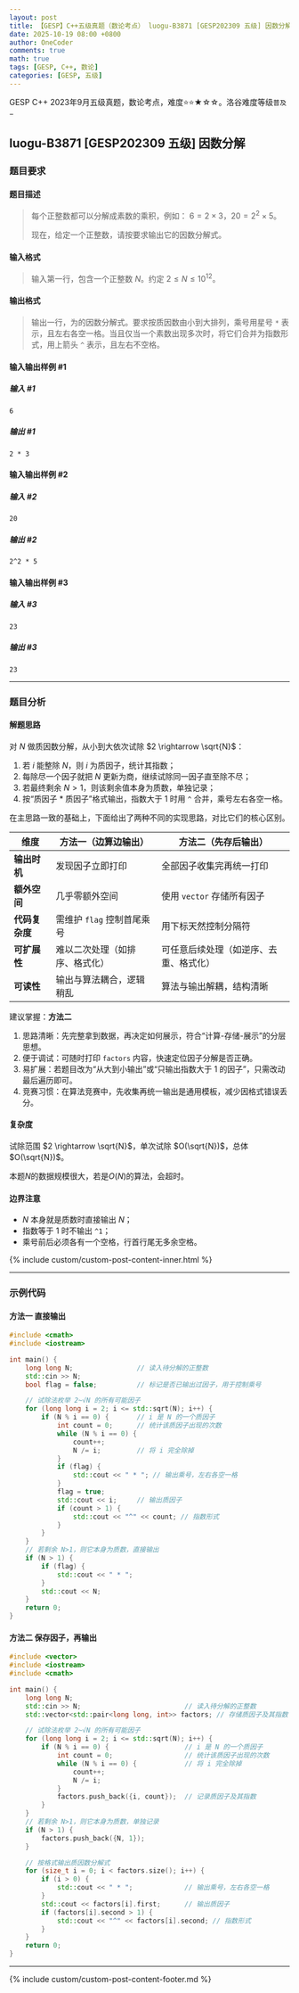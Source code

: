 ```yaml
---
layout: post
title: 【GESP】C++五级真题（数论考点） luogu-B3871 [GESP202309 五级] 因数分解
date: 2025-10-19 08:00 +0800
author: OneCoder
comments: true
math: true
tags: [GESP, C++, 数论]
categories: [GESP, 五级]
---
```

GESP C++ 2023年9月五级真题，数论考点，难度⭐⭐★☆☆。洛谷难度等级`普及−`

<!--more-->

## luogu-B3871 [GESP202309 五级] 因数分解

### 题目要求

#### 题目描述

>每个正整数都可以分解成素数的乘积，例如： $6=2\times 3$，$20=2^2\times5$。
>
>现在，给定一个正整数，请按要求输出它的因数分解式。

#### 输入格式

>输入第一行，包含一个正整数 $N$。约定 $2 \le N \le 10^{12}$。

#### 输出格式

>输出一行，为的因数分解式。要求按质因数由小到大排列，乘号用星号 `*` 表示，且左右各空一格。当且仅当一个素数出现多次时，将它们合并为指数形式，用上箭头 `^` 表示，且左右不空格。

#### 输入输出样例 #1

##### 输入 #1

```plaintext
6
```

##### 输出 #1

```plaintext
2 * 3
```

#### 输入输出样例 #2

##### 输入 #2

```plaintext
20
```

##### 输出 #2

```plaintext
2^2 * 5
```

#### 输入输出样例 #3

##### 输入 #3

```plaintext
23
```

##### 输出 #3

```plaintext
23
```

---

### 题目分析

#### 解题思路

对 $N$ 做质因数分解，从小到大依次试除 $2 \rightarrow \sqrt{N}$：

1. 若 $i$ 能整除 $N$，则 $i$ 为质因子，统计其指数；  
2. 每除尽一个因子就把 $N$ 更新为商，继续试除同一因子直至除不尽；  
3. 若最终剩余 $N>1$，则该剩余值本身为质数，单独记录；  
4. 按“质因子 * 质因子”格式输出，指数大于 $1$ 时用 `^` 合并，乘号左右各空一格。

在主思路一致的基础上，下面给出了两种不同的实现思路，对比它们的核心区别。

| 维度 | 方法一（边算边输出） | 方法二（先存后输出） |
|---|---|---|
| **输出时机** | 发现因子立即打印 | 全部因子收集完再统一打印 |
| **额外空间** | 几乎零额外空间 | 使用 `vector` 存储所有因子 |
| **代码复杂度** | 需维护 `flag` 控制首尾乘号 | 用下标天然控制分隔符 |
| **可扩展性** | 难以二次处理（如排序、格式化） | 可任意后续处理（如逆序、去重、格式化） |
| **可读性** | 输出与算法耦合，逻辑稍乱 | 算法与输出解耦，结构清晰 |

建议掌握：**方法二**

1. 思路清晰：先完整拿到数据，再决定如何展示，符合“计算-存储-展示”的分层思想。  
2. 便于调试：可随时打印 `factors` 内容，快速定位因子分解是否正确。  
3. 易扩展：若题目改为“从大到小输出”或“只输出指数大于 1 的因子”，只需改动最后遍历即可。  
4. 竞赛习惯：在算法竞赛中，先收集再统一输出是通用模板，减少因格式错误丢分。  

#### 复杂度

试除范围 $2 \rightarrow \sqrt{N}$，单次试除 $O(\sqrt{N})$，总体 $O(\sqrt{N})$。

本题$N$的数据规模很大，若是$O(N)$的算法，会超时。

#### 边界注意

- $N$ 本身就是质数时直接输出 $N$；  
- 指数等于 $1$ 时不输出 `^1`；  
- 乘号前后必须各有一个空格，行首行尾无多余空格。

{% include custom/custom-post-content-inner.html %}

---

### 示例代码

#### 方法一 直接输出

```cpp
#include <cmath>
#include <iostream>

int main() {
    long long N;                // 读入待分解的正整数
    std::cin >> N;
    bool flag = false;          // 标记是否已输出过因子，用于控制乘号

    // 试除法枚举 2~√N 的所有可能因子
    for (long long i = 2; i <= std::sqrt(N); i++) {
        if (N % i == 0) {       // i 是 N 的一个质因子
            int count = 0;      // 统计该质因子出现的次数
            while (N % i == 0) {
                count++;
                N /= i;         // 将 i 完全除掉
            }
            if (flag) {
                std::cout << " * "; // 输出乘号，左右各空一格
            }
            flag = true;
            std::cout << i;     // 输出质因子
            if (count > 1) {
                std::cout << "^" << count; // 指数形式
            }
        }
    }
    // 若剩余 N>1，则它本身为质数，直接输出
    if (N > 1) {
        if (flag) {
            std::cout << " * ";
        }
        std::cout << N;
    }
    return 0;
}
```

#### 方法二 保存因子，再输出

```cpp
#include <vector>
#include <iostream>
#include <cmath>

int main() {
    long long N;
    std::cin >> N;                          // 读入待分解的正整数
    std::vector<std::pair<long long, int>> factors; // 存储质因子及其指数

    // 试除法枚举 2~√N 的所有可能因子
    for (long long i = 2; i <= std::sqrt(N); i++) {
        if (N % i == 0) {                   // i 是 N 的一个质因子
            int count = 0;                  // 统计该质因子出现的次数
            while (N % i == 0) {            // 将 i 完全除掉
                count++;
                N /= i;
            }
            factors.push_back({i, count});  // 记录质因子及其指数
        }
    }
    // 若剩余 N>1，则它本身为质数，单独记录
    if (N > 1) {
        factors.push_back({N, 1});
    }

    // 按格式输出质因数分解式
    for (size_t i = 0; i < factors.size(); i++) {
        if (i > 0) {
            std::cout << " * ";             // 输出乘号，左右各空一格
        }
        std::cout << factors[i].first;      // 输出质因子
        if (factors[i].second > 1) {
            std::cout << "^" << factors[i].second; // 指数形式
        }
    }
    return 0;
}
```

---

{% include custom/custom-post-content-footer.md %}
